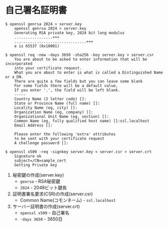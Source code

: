 # 自己署名証明書

```
$ openssl genrsa 2024 > server.key
    openssl genrsa 2024 > server.key
    Generating RSA private key, 2024 bit long modulus
    .................+++
    ................................+++
    e is 65537 (0x10001)

$ openssl req -new -days 3650 -sha256 -key server.key > server.csr
    You are about to be asked to enter information that will be incorporated
    into your certificate request.
    What you are about to enter is what is called a Distinguished Name or a DN.
    There are quite a few fields but you can leave some blank
    For some fields there will be a default value,
    If you enter '.', the field will be left blank.
    -----
    Country Name (2 letter code) []:
    State or Province Name (full name) []:
    Locality Name (eg, city) []:
    Organization Name (eg, company) []:
    Organizational Unit Name (eg, section) []:
    Common Name (eg, fully qualified host name) []:ssl.localhost
    Email Address []:

    Please enter the following 'extra' attributes
    to be sent with your certificate request
    A challenge password []:

$ openssl x509 -req -signkey server.key < server.csr > server.crt
    Signature ok
    subject=/CN=sample_cert
    Getting Private key
```

1. 秘密鍵の作成(server.key)
    - `genrsa` - RSA秘密鍵
    - `2024` - 2048ビット鍵長
2. 証明書署名要求(CSR)の作成(server.csr)
    - Common Name(コモンネーム) - `ssl.localhost`
3. サーバー証明書の作成(server.crt)
    - `openssl x509` - 自己署名
    - `-days 3650` - 3650日
